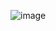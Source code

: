 ![image](https://github.com/user-attachments/assets/1dfb1782-08ed-486a-ad42-3b91f6e48b91)





















